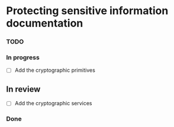 # Protecting sensitive information documentation
### TODO 

### In progress  
 
- [ ] Add the cryptographic primitives  

## In review

- [ ] Add the cryptographic services 


### Done  